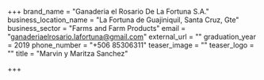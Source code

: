 +++
brand_name = "Ganaderia el Rosario De La Fortuna S.A."
business_location_name = "La Fortuna de Guajiniquil, Santa Cruz, Gte"
business_sector = "Farms and Farm Products"
email = "ganaderiaelrosario.lafortuna@gmail.com"
external_url = ""
graduation_year = 2019
phone_number = "+506 85306311"
teaser_image = ""
teaser_logo = ""
title = "Marvin y Maritza Sanchez"

+++
